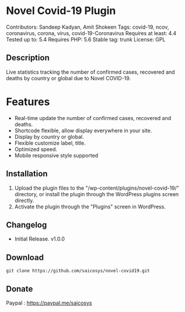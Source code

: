 # Novel Covid-19 Plugin
Contributors: Sandeep Kadyan, Amit Shokeen
Tags: covid-19, ncov, coronavirus, corona, virus, covid-19-Coronavirus 
Requires at least: 4.4
Tested up to: 5.4
Requires PHP: 5.6
Stable tag: trunk
License: GPL 

## Description
Live statistics tracking the number of confirmed cases, recovered and deaths by country or global due to Novel COVID-19. 

# Features
* Real-time update the number of confirmed cases, recovered and deaths.
* Shortcode flexible, allow display everywhere in your site.
* Display by country or global.
* Flexible customize label, title.
* Optimized speed.
* Mobile responsive style supported

## Installation
1. Upload the plugin files to the "/wp-content/plugins/novel-covid-19/" directory, or install the plugin through the WordPress plugins screen directly.
2. Activate the plugin through the "Plugins" screen in WordPress.

## Changelog
* Initial Release. v1.0.0

## Download
```
git clone https://github.com/saicosys/novel-covid19.git
```

## Donate
Paypal : https://paypal.me/saicosys
